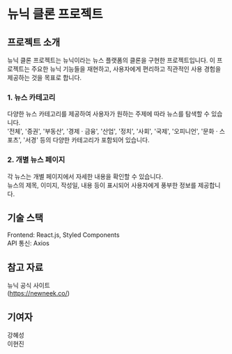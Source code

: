 # 뉴닉 클론 프로젝트

## 프로젝트 소개
뉴닉 클론 프로젝트는 뉴닉이라는 뉴스 플랫폼의 클론을 구현한 프로젝트입니다. 이 프로젝트는 주요한 뉴닉 기능들을 재현하고, 사용자에게 편리하고 직관적인 사용 경험을 제공하는 것을 목표로 합니다.  

### 1. 뉴스 카테고리
다양한 뉴스 카테고리를 제공하여 사용자가 원하는 주제에 따라 뉴스를 탐색할 수 있습니다.  
'전체', '증권', '부동산', '경제 · 금융', '산업', '정치', '사회', '국제', '오피니언', '문화 · 스포츠', '서경' 등의 다양한 카테고리가 포함되어 있습니다.

### 2. 개별 뉴스 페이지
각 뉴스는 개별 페이지에서 자세한 내용을 확인할 수 있습니다.  
뉴스의 제목, 이미지, 작성일, 내용 등이 표시되어 사용자에게 풍부한 정보를 제공합니다.

## 기술 스택
Frontend: React.js, Styled Components  
API 통신: Axios

## 참고 자료
뉴닉 공식 사이트  
(https://newneek.co/)

## 기여자
강혜성  
이현진
